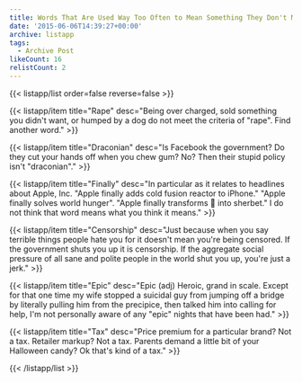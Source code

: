 ```yaml
---
title: Words That Are Used Way Too Often to Mean Something They Don't Mean
date: '2015-06-06T14:39:27+00:00'
archive: listapp
tags: 
  - Archive Post
likeCount: 16
relistCount: 2
---
```



{{< listapp/list order=false reverse=false >}}

   {{< listapp/item title="Rape"
      desc="Being over charged, sold something you didn't want, or humped by a dog do not meet the criteria of \"rape\". Find another word." >}}

   {{< listapp/item title="Draconian"
      desc="Is Facebook the government? Do they cut your hands off when you chew gum? No? Then their stupid policy isn't \"draconian\"." >}}

   {{< listapp/item title="Finally"
      desc="In particular as it relates to headlines about Apple, Inc. \"Apple finally adds cold fusion reactor to iPhone.\" \"Apple finally solves world hunger\". \"Apple finally transforms 💩 into sherbet.\" I do not think that word means what you think it means." >}}

   {{< listapp/item title="Censorship"
      desc="Just because when you say terrible things people hate you for it doesn't mean you're being censored. If the government shuts you up it is censorship. If the aggregate social pressure of all sane and polite people in the world shut you up, you're just a jerk." >}}

   {{< listapp/item title="Epic"
      desc="Epic (adj) Heroic, grand in scale. Except for that one time my wife stopped a suicidal guy from jumping off a bridge by literally pulling him from the precipice, then talked him into calling for help, I'm not personally aware of any \"epic\" nights that have been had." >}}

   {{< listapp/item title="Tax"
      desc="Price premium for a particular brand? Not a tax. Retailer markup? Not a tax. Parents demand a little bit of your Halloween candy? Ok that's kind of a tax." >}}

{{< /listapp/list >}}
